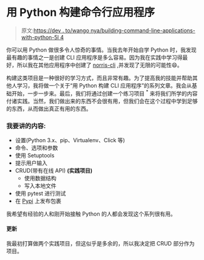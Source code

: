 # 用 Python 构建命令行应用程序

> 原文:[https://dev . to/wango nya/building-command-line-applications-with-python-5l 4](https://dev.to/wangonya/building-command-line-applications-with-python-5l4)

你可以用 Python 做很多令人惊奇的事情。当我去年开始自学 Python 时，我发现最有趣的事情之一是创建 CLI 应用程序是多么容易。因为我在实践中学习得最好，所以我在其他应用程序中创建了 [norris-cli](https://github.com/wangonya/norris-cli) ,并发现了无限的可能性😄。

构建这类项目是一种很好的学习方式，而且非常有趣。为了提高我的技能并帮助其他人学习，我将做一个关于“用 Python 构建 CLI 应用程序”的系列文章。我会从基础开始，一步一步来。最后，我们将通过创建一个练习项目 <sup>*</sup> 来将我们所学的内容付诸实践。当然，我们做出来的东西不会很有用，但我们会在这个过程中学到足够的东西，从而做出真正有用的东西。

### [](#what-ill-cover)我要讲的内容:

*   设置(Python 3.x、pip、Virtualenv、Click 等)
*   命令、选项和参数
*   使用 Setuptools
*   提示用户输入
*   CRUD(带有在线 API) **(实践项目)**
    *   使用数据结构
    *   写入本地文件
*   使用 pytest 进行测试
*   在 [Pypi](https://pypi.org/) 上发布包裹

我希望有经验的人和刚开始接触 Python 的人都会发现这个系列很有用。

#### [](#update)更新

我最初打算做两个实践项目，但这似乎是多余的，所以我决定把 CRUD 部分作为项目。
